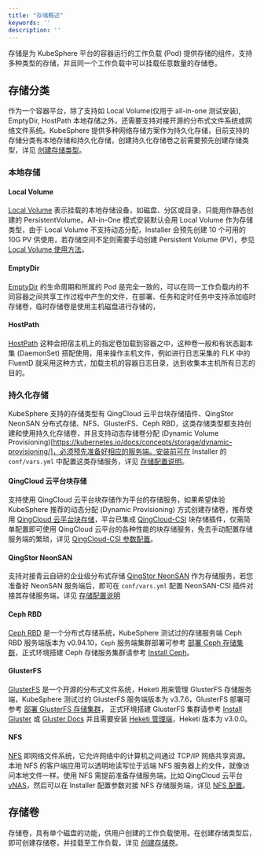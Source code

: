 ```yaml
---
title: "存储概述"
keywords: ''
description: ''
---
```


存储是为 KubeSphere 平台的容器运行的工作负载 (Pod) 提供存储的组件，支持多种类型的存储，并且同一个工作负载中可以挂载任意数量的存储卷。

## 存储分类

作为一个容器平台，除了支持如 Local Volume(仅用于 all-in-one 测试安装), EmptyDir, HostPath 本地存储之外，还需要支持对接开源的分布式文件系统或网络文件系统。KubeSphere 提供多种网络存储方案作为持久化存储，目前支持的存储分类有本地存储和持久化存储，创建持久化存储卷之前需要预先创建存储类型，详见 [创建存储类型](../../infrastructure/storageclass)。

### 本地存储

#### Local Volume

[Local Volume](https://kubernetes.io/docs/concepts/storage/volumes/#local) 表示挂载的本地存储设备，如磁盘、分区或目录，只能用作静态创建的 PersistentVolume。All-in-One 模式安装默认会用 Local Volume 作为存储类型，由于 Local Volume 不支持动态分配，Installer 会预先创建 10 个可用的 10G PV 供使用，若存储空间不足则需要手动创建 Persistent Volume (PV)，参见 [Local Volume 使用方法](../local-volume)。

#### EmptyDir

[EmptyDir](https://kubernetes.io/docs/concepts/storage/volumes/#emptydir) 的生命周期和所属的 Pod 是完全一致的，可以在同一工作负载内的不同容器之间共享工作过程中产生的文件，在部署、任务和定时任务中支持添加临时存储卷，临时存储卷是使用主机磁盘进行存储的，

#### HostPath

[HostPath](https://kubernetes.io/docs/concepts/storage/volumes/#hostpath) 这种会把宿主机上的指定卷加载到容器之中，这种卷一般和有状态副本集 (DaemonSet) 搭配使用，用来操作主机文件，例如进行日志采集的 FLK 中的 FluentD 就采用这种方式，加载主机的容器日志目录，达到收集本主机所有日志的目的。

### 持久化存储

KubeSphere 支持的存储类型有 QingCloud 云平台块存储插件、QingStor NeonSAN 分布式存储、NFS、GlusterFS、Ceph RBD，这类存储类型都支持创建和使用持久化存储卷，并且支持动态存储卷分配 (Dynamic Volume Provisioning)[https://kubernetes.io/docs/concepts/storage/dynamic-provisioning/]，必须预先准备好相应的服务端。安装前可在 Installer 的 `conf/vars.yml` 中配置这类存储服务，详见 [存储配置说明](../../installation/storage-configuration)。

#### QingCloud 云平台块存储

支持使用 QingCloud 云平台块存储作为平台的存储服务，如果希望体验 KubeSphere 推荐的动态分配 (Dynamic Provisioning) 方式创建存储卷，推荐使用 [QingCloud 云平台块存储](https://www.qingcloud.com/products/volume/)，平台已集成 [QingCloud-CSI](https://github.com/yunify/qingcloud-csi/blob/master/README_zh.md) 块存储插件，仅需简单配置即可使用 QingCloud 云平台的各种性能的块存储服务，免去手动配置存储服务端的繁琐，详见 [QingCloud-CSI 参数配置](../../installation/storage-configuration/#qingcloud-csi)。

#### QingStor NeonSAN

支持对接青云自研的企业级分布式存储 [QingStor NeonSAN](https://www.qingcloud.com/products/qingstor-neonsan/) 作为存储服务，若您准备好 NeonSAN 服务端后，即可在 `conf/vars.yml` 配置 NeonSAN-CSI 插件对接其存储服务端，详见 [存储配置说明](../../installation/storage-configuration)

#### Ceph RBD

[Ceph RBD](https://ceph.com/) 是一个分布式存储系统，KubeSphere 测试过的存储服务端 Ceph RBD 服务端版本为 v0.94.10，`Ceph` 服务端集群部署可参考 [部署 Ceph 存储集群](../ceph-ks-install/)，正式环境搭建 Ceph 存储服务集群请参考 [Install Ceph](http://docs.ceph.com/docs/master/)。

#### GlusterFS

[GlusterFS](https://www.gluster.org/) 是一个开源的分布式文件系统，Heketi 用来管理 GlusterFS 存储服务端，KubeSphere 测试过的  GlusterFS 服务端版本为 v3.7.6，GlusterFS 部署可参考 [部署 GlusterFS 存储集群](../glusterfs-ks-install/)， 正式环境搭建 GlusterFS 集群请参考 [Install Gluster](https://www.gluster.org/install/) 或 [Gluster Docs](http://gluster.readthedocs.io/en/latest/Install-Guide/Install/) 并且需要安装 [Heketi 管理端](https://github.com/heketi/heketi/tree/master/docs/admin)，Heketi 版本为 v3.0.0。

#### NFS

[NFS](https://kubernetes.io/docs/concepts/storage/volumes/#nfs) 即网络文件系统，它允许网络中的计算机之间通过 TCP/IP 网络共享资源。本地 NFS 的客户端应用可以透明地读写位于远端 NFS 服务器上的文件，就像访问本地文件一样。使用 NFS 需提前准备存储服务端，比如 QingCloud 云平台 [vNAS](https://www.qingcloud.com/products/nas/)，然后可以在 Installer 配置参数对接 NFS 存储服务端，详见 [NFS 配置](../../installation/storage-configuration/#nfs)。

## 存储卷

存储卷，具有单个磁盘的功能，供用户创建的工作负载使用。在创建存储类型后，即可创建存储卷，并挂载至工作负载，详见 [创建存储卷](../pvc)。